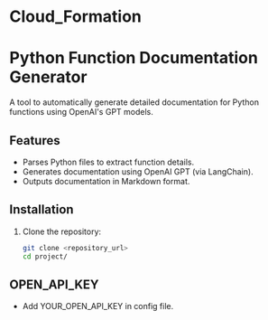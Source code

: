 # Cloud_Formation

# Python Function Documentation Generator

A tool to automatically generate detailed documentation for Python functions using OpenAI's GPT models.

## Features
- Parses Python files to extract function details.
- Generates documentation using OpenAI GPT (via LangChain).
- Outputs documentation in Markdown format.

## Installation

1. Clone the repository:
   ```bash
   git clone <repository_url>
   cd project/

## OPEN_API_KEY
- Add YOUR_OPEN_API_KEY  in config file.
